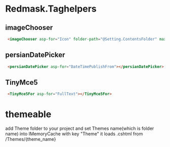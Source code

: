 # Redmask.Taghelpers

  ## imageChooser
  ```html
   <imageChooser asp-for="Icon" folder-path="@Setting.ContentsFolder" max-kb="1500" img-css="max-height:200px;border:2px solid blue;" ></imageChooser>

```
       
 ## persianDatePicker
 ```html
  <persianDatePicker asp-for="DateTimePublishFrom"></persianDatePicker>
  ```
  
  ## TinyMce5
  ```html
   <TinyMce5For asp-for="FullText"></TinyMce5For>
```

# themeable
  add Theme folder to your project and set Themes name(which is folder name) into IMemoryCache with key "Theme"
  it loads .cshtml from /Themes/{theme_name}
